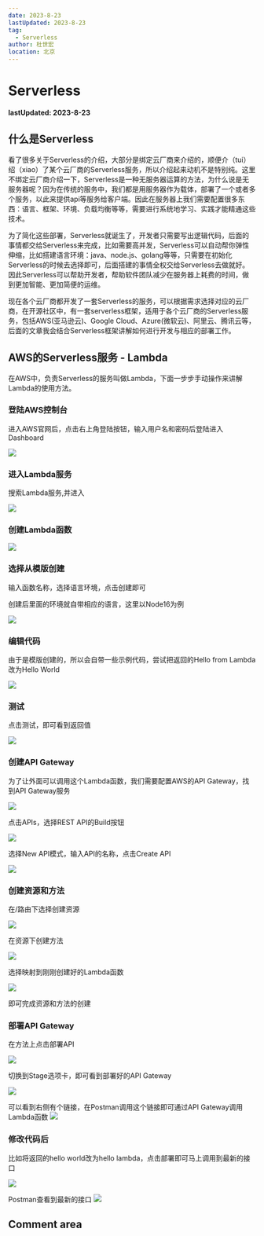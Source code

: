```yaml
---
date: 2023-8-23
lastUpdated: 2023-8-23
tag:
  - Serverless
author: 杜世宏
location: 北京
---
```


# Serverless

**lastUpdated: 2023-8-23**

## 什么是Serverless

看了很多关于Serverless的介绍，大部分是绑定云厂商来介绍的，顺便介（tui）绍（xiao）了某个云厂商的Serverless服务，所以介绍起来动机不是特别纯。这里不绑定云厂商介绍一下，Serverless是一种无服务器运算的方法，为什么说是无服务器呢？因为在传统的服务中，我们都是用服务器作为载体，部署了一个或者多个服务，以此来提供api等服务给客户端。因此在服务器上我们需要配置很多东西：语言、框架、环境、负载均衡等等，需要进行系统地学习、实践才能精通这些技术。

为了简化这些部署，Serverless就诞生了，开发者只需要写出逻辑代码，后面的事情都交给Serverless来完成，比如需要高并发，Serverless可以自动帮你弹性伸缩，比如搭建语言环境：java、node.js、golang等等，只需要在初始化Serverless的时候去选择即可，后面搭建的事情全权交给Serverless去做就好。因此Serverless可以帮助开发者，帮助软件团队减少在服务器上耗费的时间，做到更加智能、更加简便的运维。

现在各个云厂商都开发了一套Serverless的服务，可以根据需求选择对应的云厂商，在开源社区中，有一套serverless框架，适用于各个云厂商的Serverless服务，包括AWS(亚马逊云)、Google Cloud、Azure(微软云)、阿里云、腾讯云等，后面的文章我会结合Serverless框架讲解如何进行开发与相应的部署工作。
## AWS的Serverless服务 - Lambda

在AWS中，负责Serverless的服务叫做Lambda，下面一步步手动操作来讲解Lambda的使用方法。

### 登陆AWS控制台

进入AWS官网后，点击右上角登陆按钮，输入用户名和密码后登陆进入Dashboard

![](../images/serverless/sl1.png)

### 进入Lambda服务

搜索Lambda服务,并进入

![](../images/serverless/sl2.png)

### 创建Lambda函数

![](../images/serverless/sl3.png)

### 选择从模版创建

输入函数名称，选择语言环境，点击创建即可

创建后里面的环境就自带相应的语言，这里以Node16为例

![](../images/serverless/sl4.png)

### 编辑代码

由于是模版创建的，所以会自带一些示例代码，尝试把返回的Hello from Lambda改为Hello World

![](../images/serverless/sl5.png)

### 测试

点击测试，即可看到返回值

![](../images/serverless/sl6.png)

### 创建API Gateway

为了让外面可以调用这个Lambda函数，我们需要配置AWS的API Gateway，找到API Gateway服务

![](../images/serverless/sl7.png)

点击APIs，选择REST API的Build按钮

![](../images/serverless/sl8.png)

选择New API模式，输入API的名称，点击Create API

![](../images/serverless/sl9.png)

### 创建资源和方法

在/路由下选择创建资源

![](../images/serverless/sl10.png)

在资源下创建方法

![](../images/serverless/sl11.png)

选择映射到刚刚创建好的Lambda函数

![](../images/serverless/sl12.png)

即可完成资源和方法的创建

### 部署API Gateway

在方法上点击部署API

![](../images/serverless/sl13.png)

切换到Stage选项卡，即可看到部署好的API Gateway

![](../images/serverless/sl14.png)

可以看到右侧有个链接，在Postman调用这个链接即可通过API Gateway调用Lambda函数
![](../images/serverless/sl15.png)

### 修改代码后

比如将返回的hello world改为hello lambda，点击部署即可马上调用到最新的接口

![](../images/serverless/sl16.png)

Postman查看到最新的接口
![](../images/serverless/sl17.png)


<!-- README.md -->
## Comment area

<Vssue />